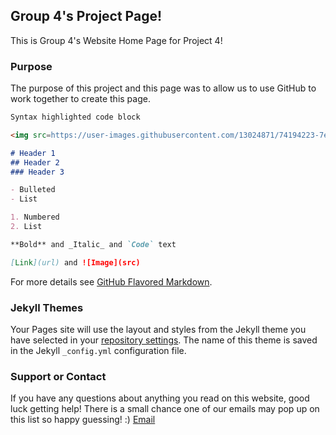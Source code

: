 ## Group 4's Project Page!

This is Group 4's Website Home Page for Project 4!

### Purpose

The purpose of this project and this page was to allow us to use GitHub to work together to create this page.

```markdown
Syntax highlighted code block

<img src=https://user-images.githubusercontent.com/13024871/74194223-7ee6b480-4c1e-11ea-86c4-5a0a2be377d6.png>

# Header 1
## Header 2
### Header 3

- Bulleted
- List

1. Numbered
2. List

**Bold** and _Italic_ and `Code` text

[Link](url) and ![Image](src)
```

For more details see [GitHub Flavored Markdown](https://guides.github.com/features/mastering-markdown/).

### Jekyll Themes

Your Pages site will use the layout and styles from the Jekyll theme you have selected in your [repository settings](https://github.com/wmmram99/DevOpsProject2/settings). The name of this theme is saved in the Jekyll `_config.yml` configuration file.

### Support or Contact

If you have any questions about anything you read on this website, good luck getting help! There is a small chance one of our emails may pop up on this list so happy guessing! :)  [Email](https://www.randomlists.com/email-addresses)

